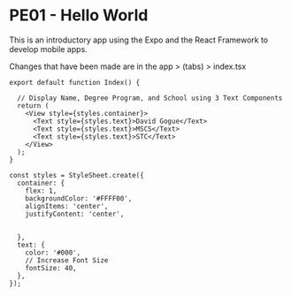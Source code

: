 # PE01 - Hello World

This is an introductory app using the Expo and the React Framework to develop mobile apps.

Changes that have been made are in the app > (tabs) > index.tsx

```
export default function Index() {

  // Display Name, Degree Program, and School using 3 Text Components
  return (
    <View style={styles.container}>
      <Text style={styles.text}>David Gogue</Text>
      <Text style={styles.text}>MSCS</Text>
      <Text style={styles.text}>STC</Text>
    </View>
  );
}

const styles = StyleSheet.create({
  container: {
    flex: 1,
    backgroundColor: '#FFFF00',
    alignItems: 'center',
    justifyContent: 'center',
    

  },
  text: {
    color: '#000',
    // Increase Font Size
    fontSize: 40,
  },
});
```